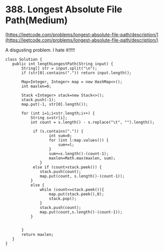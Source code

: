 # 388. Longest Absolute File Path(Medium)
[https://leetcode.com/problems/longest-absolute-file-path/description/](https://leetcode.com/problems/longest-absolute-file-path/description/)
 
 A disgusting problem. I hate it!!!!!
 
 ```
 class Solution {
    public int lengthLongestPath(String input) {
       	String[] str = input.split("\n");   
		if (str[0].contains(".")) return input.length();
		
		Map<Integer, Integer> map = new HashMap<>();
		int maxlen=0;
       
		Stack <Integer> stack=new Stack<>();
		stack.push(-1);
		map.put(-1, str[0].length());
		
		for (int i=1;i<str.length;i++) {
			String s=str[i];
			int count = s.length() - s.replace("\t", "").length();
           
			 if (s.contains(".")) {
					int sum=0;
					for (int l:map.values()) {
						sum+=l;
					}
					sum+=s.length()-(count-1);
					maxlen=Math.max(maxlen, sum);
				}
			 else if (count>stack.peek()) {
				stack.push(count);
				map.put(count, s.length()-(count-1));
			}
			else {
				while (count<=stack.peek()){
					map.put(stack.peek(),0);
					stack.pop();
				}
			    stack.push(count);
			    map.put(count,s.length()-(count-1));
			}
           
		
		}		
		return maxlen;
    }
}
```
